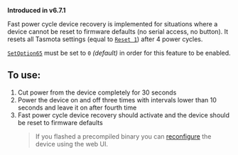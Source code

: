 **Introduced in v6.7.1**

Fast power cycle device recovery is implemented for situations where a device cannot be reset to firmware defaults (no serial access, no button). It resets all Tasmota settings (equal to [`Reset 1`](Commands#reset)) after 4 power cycles.

[`SetOption65`](Commands#setoption65) must be set to `0` *(default)* in order for this feature to be enabled.

## To use:
1. Cut power from the device completely for 30 seconds
2. Power the device on and off three times with intervals lower than 10 seconds and leave it on after fourth time
3. Fast power cycle device recovery should activate and the device should be reset to firmware defaults
   > If you flashed a precompiled binary you can [reconfigure](installation/Initial-Configuration#configure-wi-fi) the device using the web UI.
